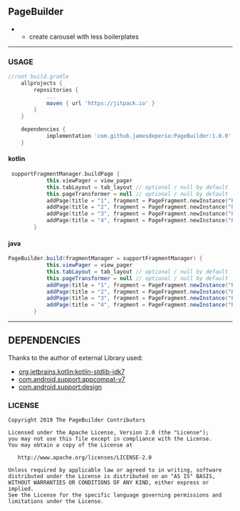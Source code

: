 ## PageBuilder
- - create carousel with less boilerplates
___
### USAGE
```gradle
//root build.gradle
	allprojects {
		repositories {
			...
			maven { url 'https://jitpack.io' }
		}
	}
```
```gradle
    dependencies {
	        implementation 'com.github.jamesdeperio:PageBuilder:1.0.0'
	}
```
#### kotlin
```kotlin
 supportFragmentManager.buildPage {
            this.viewPager = view_pager
            this.tabLayout = tab_layout // optional / null by default
            this.pageTransformer = null // optional / null by default
            addPage(title = "1", fragment = PageFragment.newInstance("PAGE 1")) //optional title 
            addPage(title = "2", fragment = PageFragment.newInstance("PAGE 2"))
            addPage(title = "3", fragment = PageFragment.newInstance("PAGE 3"))
            addPage(title = "4", fragment = PageFragment.newInstance("PAGE 4"))
        }
```
#### java
```java
PageBuilder.build(fragmentManager = supportFragmentManager) {
            this.viewPager = view_pager
            this.tabLayout = tab_layout // optional / null by default
            this.pageTransformer = null // optional / null by default
            addPage(title = "1", fragment = PageFragment.newInstance("PAGE 1")) //optional title 
            addPage(title = "2", fragment = PageFragment.newInstance("PAGE 2"))
            addPage(title = "3", fragment = PageFragment.newInstance("PAGE 3"))
            addPage(title = "4", fragment = PageFragment.newInstance("PAGE 4"))
        }
```
___
## DEPENDENCIES
Thanks to the author of external Library used:
* [org.jetbrains.kotlin:kotlin-stdlib-jdk7](https://github.com/JetBrains/kotlin/tree/master/libraries/stdlib)
* [com.android.support:appcompat-v7](https://developer.android.com/topic/libraries/support-library/)
* [com.android.support:design](https://developer.android.com/topic/libraries/support-library/)

### LICENSE
```
Copyright 2019 The PageBuilder Contributors

Licensed under the Apache License, Version 2.0 (the "License");
you may not use this file except in compliance with the License.
You may obtain a copy of the License at

   http://www.apache.org/licenses/LICENSE-2.0

Unless required by applicable law or agreed to in writing, software
distributed under the License is distributed on an "AS IS" BASIS,
WITHOUT WARRANTIES OR CONDITIONS OF ANY KIND, either express or implied.
See the License for the specific language governing permissions and
limitations under the License.
```
